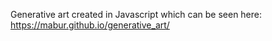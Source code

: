 Generative art created in Javascript which can be seen here:
https://mabur.github.io/generative_art/
